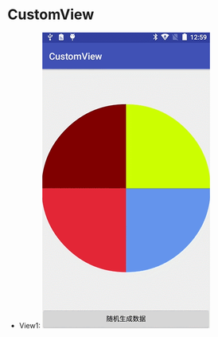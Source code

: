 # CustomView
* View1: 
![](https://github.com/weiyashuai123/CustomView/blob/master/gifImage/View1.gif)  
